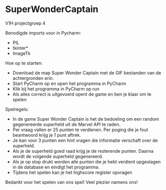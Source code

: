 # SuperWonderCaptain
V1H projectgroep 4

Benodigde imports voor in Pycharm:
- PIL
- tkinter*
- ImageTk

Hoe op te starten:
- Download de map Super Wonder Captain met de GIF bestanden van de achtergronden erin.
- Start PyCharm op en open het programma in PyCharm
- Klik bij het programma in PyCharm op run
- Als alles correct is uitgevoerd opent de game en ben je klaar om te spelen

Spelregels:
- In de game Super Wonder Captain is het de bedoeling om een random gegenereerde superheld uit de Marvel API te raden.
- Per vraag vallen er 25 punten te verdienen. Per poging die je fout beantwoord krijg je 1 punt aftrek.
- Je kan voor 3 punten een hint vragen die informatie verschaft over de superheld.
- Als je de superheld goed raad krijg je de resterende punten. Daarna wordt de volgende superheld gegenereerd.
- Als je op stop drukt worden alle punten die je hebt verdient opgeslagen in de database en eindigt het programma.
- Tijdens het spelen kan je het highscore register opvragen 

Bedankt voor het spelen van ons spel!
Veel plezier namens ons!
